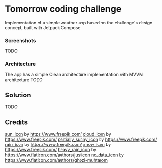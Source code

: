 # Tomorrow coding challenge
Implementation of a simple weather app based on the challenge's design concept, built with Jetpack Compose

### Screenshots

TODO

### Architecture
The app has a simple Clean architecture implementation with MVVM architecture
TODO

## Solution
TODO

## Credits

[sun_icon](app/src/main/res/drawable/sun.png) by https://www.freepik.com/
[cloud_icon](app/src/main/res/drawable/cloud.png) by https://www.freepik.com/
[partially_sunny_icon](app/src/main/res/drawable/partially_sunny.png) by https://www.freepik.com/
[rain_icon](app/src/main/res/drawable/rain.png) by https://www.freepik.com/
[snow_icon](app/src/main/res/drawable/snow.png) by https://www.freepik.com/
[heavy_rain_icon](app/src/main/res/drawable/heavy_storm.png) by https://www.flaticon.com/authors/justicon
[no_data_icon](app/src/main/res/drawable/no_data_icon.png) by https://www.flaticon.com/authors/ghozi-muhtarom